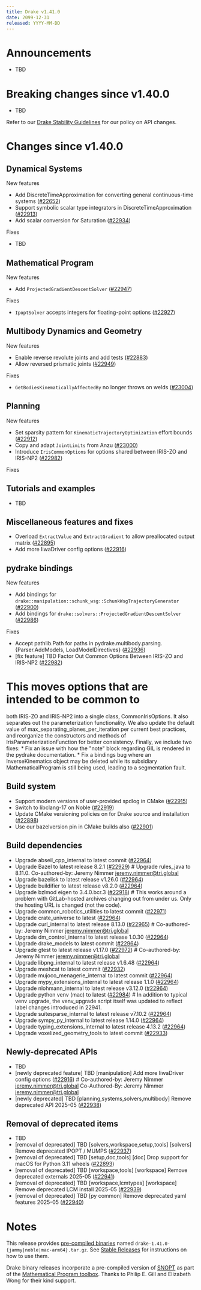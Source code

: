 ```yaml
---
title: Drake v1.41.0
date: 2099-12-31
released: YYYY-MM-DD
---
```


# Announcements

* TBD

# Breaking changes since v1.40.0

* TBD

Refer to our [Drake Stability Guidelines](/stable.html) for our policy
on API changes.

# Changes since v1.40.0

## Dynamical Systems

<!-- <relnotes for systems go here> -->

New features

* Add DiscreteTimeApproximation for converting general continuous-time systems ([#22652][_#22652])
* Support symbolic scalar type integrators in DiscreteTimeApproximation ([#22913][_#22913])
* Add scalar conversion for Saturation ([#22934][_#22934])

Fixes

* TBD

## Mathematical Program

<!-- <relnotes for solvers go here> -->


New features

* Add `ProjectedGradientDescentSolver` ([#22947][_#22947])

Fixes

* `IpoptSolver` accepts integers for floating-point options ([#22927][_#22927])

## Multibody Dynamics and Geometry

<!-- <relnotes for geometry,multibody go here> -->


New features

* Enable reverse revolute joints and add tests ([#22883][_#22883])
* Allow reversed prismatic joints ([#22949][_#22949])

Fixes

* `GetBodiesKinematicallyAffectedBy` no longer throws on welds ([#23004][_#23004])

## Planning

<!-- <relnotes for planning go here> -->


New features

* Set sparsity pattern for `KinematicTrajectoryOptimization` effort bounds ([#22912][_#22912])
* Copy and adapt `JointLimits` from Anzu ([#23000][_#23000])
* Introduce `IrisCommonOptions` for options shared between IRIS-ZO and IRIS-NP2 ([#22982][_#22982])

Fixes

## Tutorials and examples

<!-- <relnotes for examples,tutorials go here> -->

* TBD

## Miscellaneous features and fixes

<!-- <relnotes for common,math,lcm,lcmtypes,manipulation,perception,visualization go here> -->

* Overload `ExtractValue` and `ExtractGradient` to allow preallocated output matrix ([#22895][_#22895])
* Add more IiwaDriver config options ([#22916][_#22916])

## pydrake bindings

<!-- <relnotes for bindings go here> -->


New features

* Add bindings for `drake::manipulation::schunk_wsg::SchunkWsgTrajectoryGenerator` ([#22900][_#22900])
* Add bindings for `drake::solvers::ProjectedGradientDescentSolver` ([#22986][_#22986])

Fixes

* Accept pathlib.Path for paths in pydrake.multibody.parsing.{Parser.AddModels, LoadModelDirectives} ([#22936][_#22936])
* [fix feature] TBD Factor Out Common Options Between IRIS-ZO and IRIS-NP2 ([#22982][_#22982])
# This moves options that are intended to be common to
  both IRIS-ZO and IRIS-NP2 into a single class, CommonIrisOptions. It also
  separates out the parameterization functionality. We also update the default
  value of max_separating_planes_per_iteration per current best practices, and
  reorganize the constructors and methods of IrisParameterizationFunction for
  better consistency. Finally, we include two fixes: * Fix an issue with how
  the "note" block regarding GIL is rendered in the pydrake documentation. *
  Fix a bindings bug where an InverseKinematics object may be deleted while its
  subsidiary MathematicalProgram is still being used, leading to a segmentation
  fault.


## Build system

<!-- <relnotes for cmake,doc,setup,third_party,tools go here> -->

* Support modern versions of user-provided spdlog in CMake ([#22915][_#22915])
* Switch to libclang-17 on Noble ([#22919][_#22919])
* Update CMake versioning policies on for Drake source and installation ([#22898][_#22898])
* Use our bazelversion pin in CMake builds also ([#22901][_#22901])

## Build dependencies

<!-- <relnotes for workspace go here> -->

* Upgrade abseil_cpp_internal to latest commit ([#22964][_#22964])
* Upgrade Bazel to latest release 8.2.1 ([#22929][_#22929])  # Upgrade rules_java to 8.11.0. Co-authored-by: Jeremy Nimmer <jeremy.nimmer@tri.global>
* Upgrade bazelisk to latest release v1.26.0 ([#22964][_#22964])
* Upgrade buildifier to latest release v8.2.0 ([#22964][_#22964])
* Upgrade bzlmod eigen to 3.4.0.bcr.3 ([#22918][_#22918])  # This works around a problem with GitLab-hosted archives changing out from under us. Only the hosting URL is changed (not the code).
* Upgrade common_robotics_utilities to latest commit ([#22971][_#22971])
* Upgrade crate_universe to latest ([#22964][_#22964])
* Upgrade curl_internal to latest release 8.13.0 ([#22965][_#22965])  # Co-authored-by: Jeremy Nimmer <jeremy.nimmer@tri.global>
* Upgrade dm_control_internal to latest release 1.0.30 ([#22964][_#22964])
* Upgrade drake_models to latest commit ([#22964][_#22964])
* Upgrade gtest to latest release v1.17.0 ([#22972][_#22972])  # Co-authored-by: Jeremy Nimmer <jeremy.nimmer@tri.global>
* Upgrade libpng_internal to latest release v1.6.48 ([#22964][_#22964])
* Upgrade meshcat to latest commit ([#22932][_#22932])
* Upgrade mujoco_menagerie_internal to latest commit ([#22964][_#22964])
* Upgrade mypy_extensions_internal to latest release 1.1.0 ([#22964][_#22964])
* Upgrade nlohmann_internal to latest release v3.12.0 ([#22964][_#22964])
* Upgrade python venv (mac) to latest ([#22984][_#22984])  # In addition to typical venv upgrade, the venv_upgrade script itself was updated to reflect label changes introduced in 22941.
* Upgrade suitesparse_internal to latest release v7.10.2 ([#22964][_#22964])
* Upgrade sympy_py_internal to latest release 1.14.0 ([#22964][_#22964])
* Upgrade typing_extensions_internal to latest release 4.13.2 ([#22964][_#22964])
* Upgrade voxelized_geometry_tools to latest commit ([#22933][_#22933])


## Newly-deprecated APIs

* TBD
* [newly deprecated feature] TBD [manipulation] Add more IiwaDriver config options ([#22916][_#22916])  # Co-authored-by: Jeremy Nimmer <jeremy.nimmer@tri.global> Co-Authored-By: Jeremy Nimmer <jeremy.nimmer@tri.global>
* [newly deprecated] TBD [planning,systems,solvers,multibody] Remove deprecated API 2025-05 ([#22938][_#22938])

## Removal of deprecated items

* TBD
* [removal of deprecated] TBD [solvers,workspace,setup,tools] [solvers] Remove deprecated IPOPT / MUMPS ([#22937][_#22937])
* [removal of deprecated] TBD [setup,doc,tools] [doc] Drop support for macOS for Python 3.11 wheels ([#22893][_#22893])
* [removal of deprecated] TBD [workspace,tools] [workspace] Remove deprecated externals 2025-05 ([#22941][_#22941])
* [removal of deprecated] TBD [workspace,lcmtypes] [workspace] Remove deprecated LCM install 2025-05 ([#22939][_#22939])
* [removal of deprecated] TBD [py common] Remove deprecated yaml features 2025-05 ([#22940][_#22940])

# Notes


This release provides [pre-compiled binaries](https://github.com/RobotLocomotion/drake/releases/tag/v1.41.0) named
``drake-1.41.0-{jammy|noble|mac-arm64}.tar.gz``. See [Stable Releases](/from_binary.html#stable-releases) for instructions on how to use them.

Drake binary releases incorporate a pre-compiled version of [SNOPT](https://ccom.ucsd.edu/~optimizers/solvers/snopt/) as part of the
[Mathematical Program toolbox](https://drake.mit.edu/doxygen_cxx/group__solvers.html). Thanks to
Philip E. Gill and Elizabeth Wong for their kind support.

<!-- <begin issue links> -->
[_#22652]: https://github.com/RobotLocomotion/drake/pull/22652
[_#22883]: https://github.com/RobotLocomotion/drake/pull/22883
[_#22893]: https://github.com/RobotLocomotion/drake/pull/22893
[_#22895]: https://github.com/RobotLocomotion/drake/pull/22895
[_#22898]: https://github.com/RobotLocomotion/drake/pull/22898
[_#22900]: https://github.com/RobotLocomotion/drake/pull/22900
[_#22901]: https://github.com/RobotLocomotion/drake/pull/22901
[_#22912]: https://github.com/RobotLocomotion/drake/pull/22912
[_#22913]: https://github.com/RobotLocomotion/drake/pull/22913
[_#22915]: https://github.com/RobotLocomotion/drake/pull/22915
[_#22916]: https://github.com/RobotLocomotion/drake/pull/22916
[_#22918]: https://github.com/RobotLocomotion/drake/pull/22918
[_#22919]: https://github.com/RobotLocomotion/drake/pull/22919
[_#22927]: https://github.com/RobotLocomotion/drake/pull/22927
[_#22929]: https://github.com/RobotLocomotion/drake/pull/22929
[_#22932]: https://github.com/RobotLocomotion/drake/pull/22932
[_#22933]: https://github.com/RobotLocomotion/drake/pull/22933
[_#22934]: https://github.com/RobotLocomotion/drake/pull/22934
[_#22936]: https://github.com/RobotLocomotion/drake/pull/22936
[_#22937]: https://github.com/RobotLocomotion/drake/pull/22937
[_#22938]: https://github.com/RobotLocomotion/drake/pull/22938
[_#22939]: https://github.com/RobotLocomotion/drake/pull/22939
[_#22940]: https://github.com/RobotLocomotion/drake/pull/22940
[_#22941]: https://github.com/RobotLocomotion/drake/pull/22941
[_#22947]: https://github.com/RobotLocomotion/drake/pull/22947
[_#22949]: https://github.com/RobotLocomotion/drake/pull/22949
[_#22964]: https://github.com/RobotLocomotion/drake/pull/22964
[_#22965]: https://github.com/RobotLocomotion/drake/pull/22965
[_#22971]: https://github.com/RobotLocomotion/drake/pull/22971
[_#22972]: https://github.com/RobotLocomotion/drake/pull/22972
[_#22982]: https://github.com/RobotLocomotion/drake/pull/22982
[_#22984]: https://github.com/RobotLocomotion/drake/pull/22984
[_#22986]: https://github.com/RobotLocomotion/drake/pull/22986
[_#23000]: https://github.com/RobotLocomotion/drake/pull/23000
[_#23004]: https://github.com/RobotLocomotion/drake/pull/23004
<!-- <end issue links> -->

<!--
  Current oldest_commit 97cb91e9ccad081e6521d50a26ba7186f0ebe6d5 (exclusive).
  Current newest_commit 38d2b10bf9fc6ed5ee8973e04383402f4b2a99e0 (inclusive).
-->
